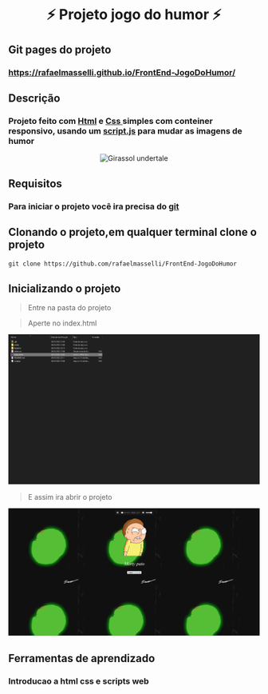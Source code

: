 <h1 align="center"> ⚡ Projeto jogo do humor ⚡ </h1>

## Git pages do projeto

### https://rafaelmasselli.github.io/FrontEnd-JogoDoHumor/

## Descrição

### Projeto feito com <a href="https://developer.mozilla.org/pt-BR/docs/Web/HTML">Html</a> e <a href="https://developer.mozilla.org/pt-BR/docs/Web/CSS">Css </a> simples com conteiner responsivo, usando um <a href="https://developer.mozilla.org/pt-BR/docs/Web/JavaScript">script.js</a> para mudar as imagens de humor

<div align="center">
   <img src="https://user-images.githubusercontent.com/89049153/138205348-a2de6e85-2519-4663-88c1-09cf864749d8.gif" alt="Girassol undertale"/>
</div>

## Requisitos

### Para iniciar o projeto você ira precisa do <a href="https://git-scm.com/downloads">git</a>

## Clonando o projeto,em qualquer terminal clone o projeto

```
git clone https://github.com/rafaelmasselli/FrontEnd-JogoDoHumor
```

## Inicializando o projeto

> Entre na pasta do projeto

> Aperte no index.html

![Entrada do html no projeto](./Readme/index.html.png)

>  E assim ira abrir o projeto

![Abrindo o projeto](./Readme/Projeto.png)


## Ferramentas de aprendizado

### Introducao a html css e scripts web 




